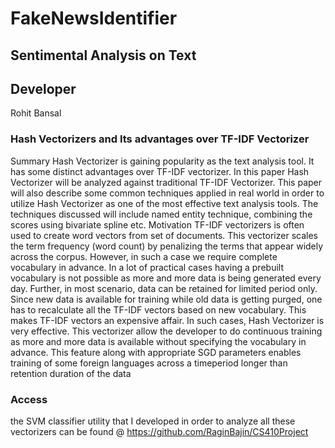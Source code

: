 # FakeNewsIdentifier

## Sentimental Analysis on Text

## Developer

Rohit Bansal


### Hash Vectorizers and Its advantages over TF-IDF Vectorizer

Summary
Hash Vectorizer is gaining popularity as the text analysis tool. It has some distinct advantages
over TF-IDF vectorizer. In this paper Hash Vectorizer will be analyzed against traditional TF-IDF
Vectorizer. This paper will also describe some common techniques applied in real world in order
to utilize Hash Vectorizer as one of the most effective text analysis tools. The techniques
discussed will include named entity technique, combining the scores using bivariate spline etc.
Motivation
TF-IDF vectorizers is often used to create word vectors from set of documents. This vectorizer
scales the term frequency (word count) by penalizing the terms that appear widely across the
corpus. However, in such a case we require complete vocabulary in advance. In a lot of practical
cases having a prebuilt vocabulary is not possible as more and more data is being generated
every day. Further, in most scenario, data can be retained for limited period only. Since new data
is available for training while old data is getting purged, one has to recalculate all the TF-IDF
vectors based on new vocabulary. This makes TF-IDF vectors an expensive affair. In such cases,
Hash Vectorizer is very effective. This vectorizer allow the developer to do continuous training as
more and more data is available without specifying the vocabulary in advance. This feature along
with appropriate SGD parameters enables training of some foreign languages across a timeperiod
longer than retention duration of the data

### Access
the SVM classifier utility that I developed in order to analyze all these vectorizers can be found @
https://github.com/RaginBajin/CS410Project
